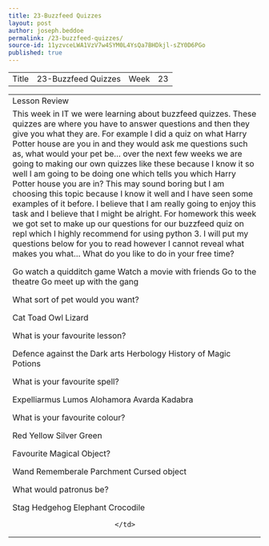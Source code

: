 ```yaml
---
title: 23-Buzzfeed Quizzes
layout: post
author: joseph.beddoe
permalink: /23-buzzfeed-quizzes/
source-id: 11yzvceLWA1VzV7w4SYM0L4YsQa7BHDkjl-sZY0D6PGo
published: true
---
```

<table>
  <tr>
    <td>Title</td>
    <td>23-Buzzfeed Quizzes
</td>
    <td>Week</td>
    <td>23</td>
  </tr>
</table>


<table>
  <tr>
    <td>Lesson Review</td>
  </tr>
  <tr>
    <td>This week in IT we were learning about buzzfeed quizzes. These quizzes are where you have to answer questions and then they give you what they are. For example I did a quiz on what Harry Potter house are you in and they would ask me questions such as, what would your pet be… over the next few weeks we are going to making our own quizzes like these because I know it so well I am going to be doing one which tells you which Harry Potter house you are in? This may sound boring but I am choosing this topic because I know it well and I have seen some examples of it before. I believe that I am really going to enjoy this task and I believe that I might be alright. For homework this week we got set to make up our questions for our buzzfeed quiz on repl which I highly recommend for using python 3. I will put my questions below for you to read however I cannot reveal what makes you what…
What do you like to do in your free time?

Go watch a quidditch game 
Watch a movie with friends 
Go to the theatre 
Go meet up with the gang 

What sort of pet would you want?

Cat
Toad
Owl
Lizard

What is your favourite lesson?

Defence against the Dark arts
Herbology 
History of Magic
Potions

What is your favourite spell?

Expelliarmus 
Lumos
Alohamora
Avarda Kadabra

What is your favourite colour?

Red
Yellow
Silver
Green

Favourite Magical Object?

Wand
Rememberale
Parchment
Cursed object

What would patronus be?

Stag
Hedgehog
Elephant
Crocodile 


                             </td>
  </tr>
</table>


